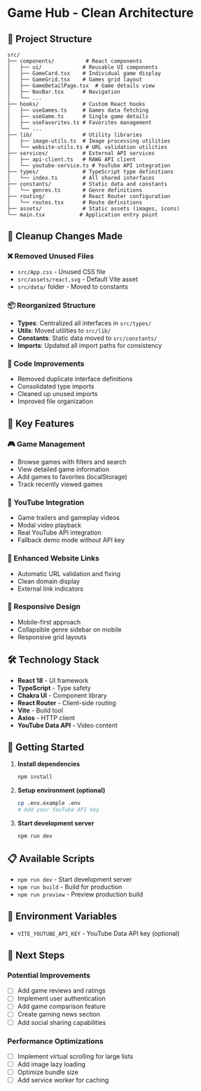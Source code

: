 # Game Hub - Clean Architecture

## 📁 Project Structure

```
src/
├── components/          # React components
│   ├── ui/             # Reusable UI components
│   ├── GameCard.tsx    # Individual game display
│   ├── GameGrid.tsx    # Games grid layout
│   ├── GameDetailPage.tsx  # Game details view
│   ├── NavBar.tsx      # Navigation
│   └── ...
├── hooks/              # Custom React hooks
│   ├── useGames.ts     # Games data fetching
│   ├── useGame.ts      # Single game details
│   ├── useFavorites.ts # Favorites management
│   └── ...
├── lib/                # Utility libraries
│   ├── image-utils.ts  # Image processing utilities
│   └── website-utils.ts # URL validation utilities
├── services/           # External API services
│   ├── api-client.ts   # RAWG API client
│   └── youtube-service.ts # YouTube API integration
├── types/              # TypeScript type definitions
│   └── index.ts        # All shared interfaces
├── constants/          # Static data and constants
│   └── genres.ts       # Genre definitions
├── routing/            # React Router configuration
│   └── routes.tsx      # Route definitions
├── assets/             # Static assets (images, icons)
└── main.tsx           # Application entry point
```

## 🧹 Cleanup Changes Made

### ❌ Removed Unused Files
- `src/App.css` - Unused CSS file
- `src/assets/react.svg` - Default Vite asset
- `src/data/` folder - Moved to constants

### 📦 Reorganized Structure
- **Types**: Centralized all interfaces in `src/types/`
- **Utils**: Moved utilities to `src/lib/`
- **Constants**: Static data moved to `src/constants/`
- **Imports**: Updated all import paths for consistency

### 🔧 Code Improvements
- Removed duplicate interface definitions
- Consolidated type imports
- Cleaned up unused imports
- Improved file organization

## 🎯 Key Features

### 🎮 Game Management
- Browse games with filters and search
- View detailed game information
- Add games to favorites (localStorage)
- Track recently viewed games

### 🎥 YouTube Integration
- Game trailers and gameplay videos
- Modal video playback
- Real YouTube API integration
- Fallback demo mode without API key

### 🔗 Enhanced Website Links
- Automatic URL validation and fixing
- Clean domain display
- External link indicators

### 📱 Responsive Design
- Mobile-first approach
- Collapsible genre sidebar on mobile
- Responsive grid layouts

## 🛠️ Technology Stack

- **React 18** - UI framework
- **TypeScript** - Type safety
- **Chakra UI** - Component library
- **React Router** - Client-side routing
- **Vite** - Build tool
- **Axios** - HTTP client
- **YouTube Data API** - Video content

## 🚀 Getting Started

1. **Install dependencies**
   ```bash
   npm install
   ```

2. **Setup environment (optional)**
   ```bash
   cp .env.example .env
   # Add your YouTube API key
   ```

3. **Start development server**
   ```bash
   npm run dev
   ```

## 📋 Available Scripts

- `npm run dev` - Start development server
- `npm run build` - Build for production
- `npm run preview` - Preview production build

## 🔐 Environment Variables

- `VITE_YOUTUBE_API_KEY` - YouTube Data API key (optional)

## 🎯 Next Steps

### Potential Improvements
- [ ] Add game reviews and ratings
- [ ] Implement user authentication
- [ ] Add game comparison feature
- [ ] Create gaming news section
- [ ] Add social sharing capabilities

### Performance Optimizations
- [ ] Implement virtual scrolling for large lists
- [ ] Add image lazy loading
- [ ] Optimize bundle size
- [ ] Add service worker for caching
